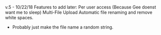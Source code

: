 v.5 - 10/22/18
Features to add later:
Per user access (Because Gee doenst want me to sleep)
Multi-File Upload
Automatic file renaming and remove white spaces. 
 - Probably just make the file name a random string.
